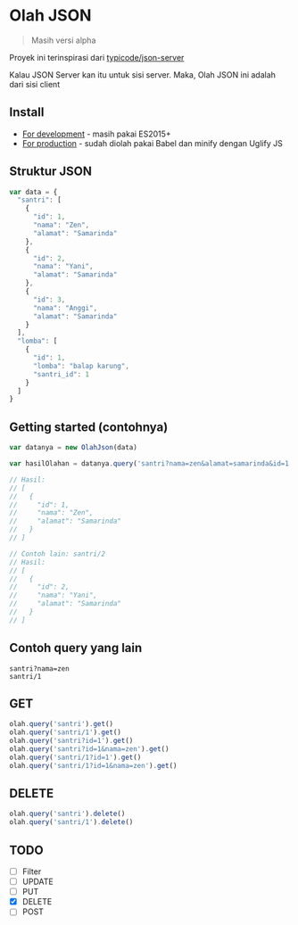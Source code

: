 # Olah JSON

> Masih versi alpha

Proyek ini terinspirasi dari [typicode/json-server](https://github.com/typicode/json-server)

Kalau JSON Server kan itu untuk sisi server. Maka, Olah JSON ini adalah dari sisi client

## Install

- [For development](olahJson.js) - masih pakai ES2015+
- [For production](olahJson.min.js) - sudah diolah pakai Babel dan minify dengan Uglify JS

## Struktur JSON

```javascript
var data = {
  "santri": [
    {
      "id": 1,
      "nama": "Zen",
      "alamat": "Samarinda"
    },
    {
      "id": 2,
      "nama": "Yani",
      "alamat": "Samarinda"
    },
    {
      "id": 3,
      "nama": "Anggi",
      "alamat": "Samarinda"
    }
  ],
  "lomba": [
    {
      "id": 1,
      "lomba": "balap karung",
      "santri_id": 1
    }
  ]
}
```

## Getting started (contohnya)

```javascript
var datanya = new OlahJson(data)

var hasilOlahan = datanya.query('santri?nama=zen&alamat=samarinda&id=1').get()

// Hasil:
// [
//   {
//     "id": 1,
//     "nama": "Zen",
//     "alamat": "Samarinda"
//   }
// ]

// Contoh lain: santri/2
// Hasil:
// [
//   {
//     "id": 2,
//     "nama": "Yani",
//     "alamat": "Samarinda"
//   }
// ]
```

## Contoh query yang lain

```
santri?nama=zen
santri/1
```

## GET

```javascript
olah.query('santri').get()
olah.query('santri/1').get()
olah.query('santri?id=1').get()
olah.query('santri?id=1&nama=zen').get()
olah.query('santri/1?id=1').get()
olah.query('santri/1?id=1&nama=zen').get()
````

## DELETE

```javascript
olah.query('santri').delete()
olah.query('santri/1').delete()
```

## TODO

- [ ] Filter
- [ ] UPDATE
- [ ] PUT
- [x] DELETE
- [ ] POST